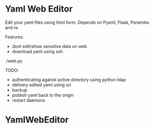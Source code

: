 # Yaml Web Editor

Edit your yaml files using html form. Depends on Pyaml, Flask, Paramiko and re.

Features: 
- dont edit/show sensitive data on web
- download yaml using ssh


./web.py

TODO: 
- authenticating against active directory using python ldap
- delivery edited yaml using url
- backup
- publish yaml back to the origin
- restart daemons

# YamlWebEditor
